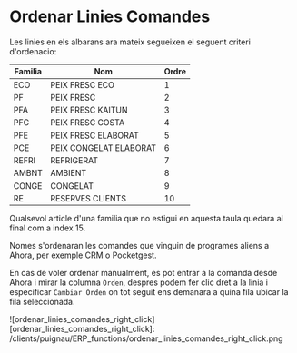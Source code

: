 # Ordenar Linies Comandes

Les linies en els albarans ara mateix segueixen el seguent criteri d'ordenacio:

| Familia | Nom | Ordre |
|---|---|---|
| ECO | PEIX FRESC ECO | 1 |
| PF | PEIX FRESC | 2 |
| PFA | PEIX FRESC KAITUN | 3 |
| PFC | PEIX FRESC COSTA | 4 |
| PFE | PEIX FRESC ELABORAT | 5 |
| PCE | PEIX CONGELAT ELABORAT | 6 |
| REFRI | REFRIGERAT | 7 |
| AMBNT | AMBIENT | 8 |
| CONGE | CONGELAT | 9 |
| RE | RESERVES CLIENTS | 10 |

Qualsevol article d'una familia que no estigui en aquesta taula quedara al final com a index 15.

Nomes s'ordenaran les comandes que vinguin de programes aliens a Ahora, per exemple CRM o Pocketgest.

En cas de voler ordenar manualment, es pot entrar a la comanda desde Ahora i mirar la columna `Orden`, despres podem fer clic dret a la linia i especificar `Cambiar Orden` on tot seguit ens demanara a quina fila ubicar la fila seleccionada.

![ordenar_linies_comandes_right_click]
[ordenar_linies_comandes_right_click]: /clients/puignau/ERP_functions/ordenar_linies_comandes_right_click.png
